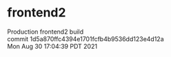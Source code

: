 # frontend2  
Production frontend2 build  
commit 1d5a870ffc4394e1701fcfb4b9536dd123e4d12a  
Mon Aug 30 17:04:39 PDT 2021  
